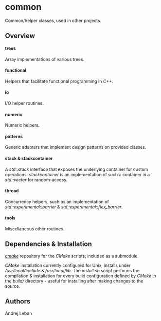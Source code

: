 # common
Common/helper classes, used in other projects. 

## Overview

#### trees
Array implementations of various trees.

#### functional
Helpers that facilitate functional programming in *C++*.

#### io
I/O helper routines.

#### numeric
Numeric helpers.

#### patterns
Generic adapters that implement design patterns on provided classes.

#### stack & stackcontainer
A *std::stack* interface that exposes the underlying container for custom operations.
*stackcontainer* is an implementation of such a container in a *std::vector* for random-access.

#### thread
Concurrency helpers, such as an implementation of *std::experimental::barrier* & *std::experimental::flex_barrier*.

#### tools
Miscellaneous other routines.

## Dependencies & Installation

[*cmake*](https://github.com/andleb/cmake) repository for the *CMake* scripts; included as a submodule.

*CMake* installation currently configured for Unix, installs under */usr/local/include* & */usr/local/lib*.
The *install.sh* script performs the compilation & installation for every build configuration defined by *CMake* in the *build/* directory - useful for installing after making changes to the source.

## Authors

Andrej Leban
